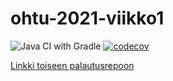 # ohtu-2021-viikko1

![Java CI with Gradle](https://github.com/MikkoHimanka/ohtu-2021-viikko1/workflows/Java%20CI%20with%20Gradle/badge.svg) [![codecov](https://codecov.io/gh/MikkoHimanka/ohtu-2021-viikko1/branch/main/graph/badge.svg?token=EP16ZPM5N1)](https://codecov.io/gh/MikkoHimanka/ohtu-2021-viikko1)

[Linkki toiseen palautusrepoon](https://github.com/MikkoHimanka/ohtu-2021)
